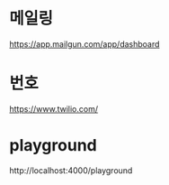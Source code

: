 # 메일링

https://app.mailgun.com/app/dashboard

# 번호

https://www.twilio.com/

# playground

http://localhost:4000/playground
